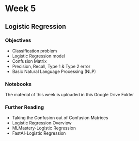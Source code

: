 # Week 5  
## Logistic Regression
### Objectives  
- Classification problem  
- Logistic Regression model  
- Confusion Matrix
- Precision, Recall, Type 1 & Type 2 error
- Basic Natural Language Processing (NLP)  

### Notebooks  
The material of this week is uploaded in this Google Drive Folder

### Further Reading  
- Taking the Confusion out of Confusion Matrices
- Logistic Regression Overview
- MLMastery-Logistic Regression
- FastAI-Logistic Regression
